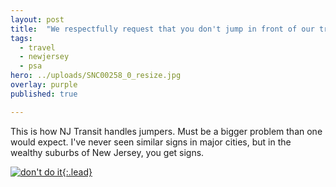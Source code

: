 ```yaml
---
layout: post
title:  "We respectfully request that you don't jump in front of our trains."
tags:
  - travel
  - newjersey
  - psa
hero: ../uploads/SNC00258_0_resize.jpg
overlay: purple
published: true

---
```


This is how NJ Transit handles jumpers. Must be a bigger problem than one would expect. I've never seen similar signs in major cities, but in the wealthy suburbs of New Jersey, you get signs.

[![don't do it](../uploads/SNC00258_0_resize.jpg){:.lead}](../uploads/SNC00258_0.jpg)